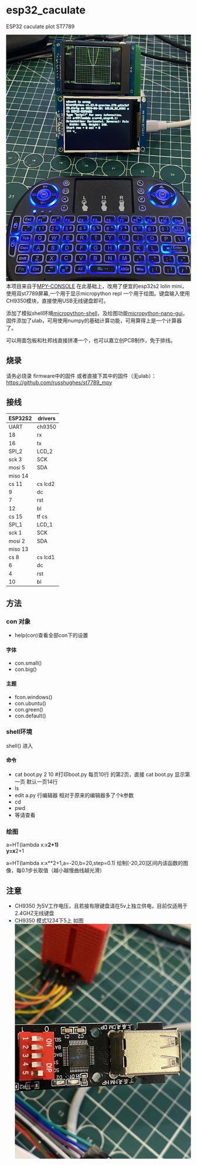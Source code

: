 # esp32_caculate
ESP32 caculate plot  ST7789

![1](/img/1.jpg)
本项目来自于[MPY-CONSOLE](https://github.com/jd3096-mpy/MPY-CONSOLE) 在此基础上，改用了便宜的esp32s2 lolin mini，使用双st7789屏幕,一个用于显示micropython repl 一个用于绘图。键盘输入使用CH9350模块，直接使用USB无线键盘即可。

添加了模拟shell环境[micropython-shell](https://github.com/octopusengine/micropython-shell)，及绘图功能[micropython-nano-gui](https://github.com/peterhinch/micropython-nano-gui)，固件添加了ulab，可用使用numpy的基础计算功能，可用算得上是一个计算器了。

可以用面包板和杜邦线直接拼凑一个，也可以嘉立创PCB制作，免于排线。
## 烧录
请务必烧录 firmware中的固件 或者直接下其中的固件（无ulab）：https://github.com/russhughes/st7789_mpy
## 接线
|ESP32S2|drivers|
|-|-|
|UART|ch9350|
|18|rx|
|16|tx|
|SPI_2|LCD_2|
|sck  3|SCK|
|mosi  5|SDA|
|miso  14||
|cs  11|cs lcd2|
|9|dc|
|7|rst|
|12|bl|
|cs  15|tf cs|
|SPI_1|LCD_1|
|sck  1|SCK|
|mosi  2|SDA|
|miso  13||
|cs  8|cs lcd1|
|6|dc|
|4|rst|
|10|bl|

## 方法
### con 对象
+ help(con)查看全部con下的设置
#### 字体
+ con.small()  
+ con.big()
#### 主题
+ fcon.windows()
+ con.ubuntu()
+ con.green()
+ con.default()

### shell环境
shell() 进入
#### 命令
+ cat boot.py 2 10 #打印boot.py 每页10行 的第2页，直接 cat boot.py 显示第一页 默认一页14行
+ ls
+ edit a.py 行编辑器 相对于原来的编辑器多了个k参数
+ cd 
+ pwd
+ 等请查看

### 绘图
a=HT(lambda x:x**2+1)  
y=x**2+1

a=HT(lambda x:x**2+1,a=-20,b=20,step=0.1)
绘制[-20,20]区间内该函数的图像，每0.1步长取值（越小越慢曲线越光滑）

## 注意
+ CH9350 为5V工作电压，且若接有限键盘请在5v上独立供电，目前仅适用于2.4GHZ无线键盘
+ CH9350 模式1234下5上 如图
  ![ch9350设置](/img/3.jpg)
  
